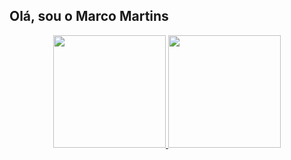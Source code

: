 ## Olá, sou o Marco Martins
<div align="center">
  <a href="https://github.com/marcoadmartins7">
  <img height="180em" src="https://github-readme-stats.vercel.app/api?username=marcoadmartins7&show_icons=true&theme=dark&include_all_commits=true&count_private=true"/>
  <img height="180em" src="https://github-readme-stats.vercel.app/api/top-langs/?username=marcoadmartins7&layout=compact&langs_count=7&theme=dark"/>
</div>
